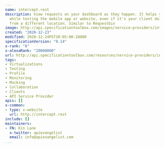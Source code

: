 ```yaml
---
name: intercept.rest
description: View requests on your dashboard as they happen. It helps you track issues
  while testing the mobile app or website, even if it's your client doing the testing
  from a different location. Similar to Requestbin
image: http://api.specificationtoolbox.com/images/service-providers/intercept-rest.jpg
created: "2020-12-23"
modified: 2020-12-24PST10:05:00-28800
specificationVersion: "0.14"
x-rank: "8"
x-alexaRank: "20000000"
url: http://api.specificationtoolbox.com/resources/service-providers/intercept-rest/
tags:
- Virtualizations
- Testing
- Profile
- Monitoring
- Mocking
- Collaboration
- Clients
- API Service Provider
apis: []
x-common:
- type: x-website
  url: http://intercept.rest
include: []
maintainers:
- FN: Kin Lane
  x-twitter: apievangelist
  email: info@apievangelist.com
...
```

